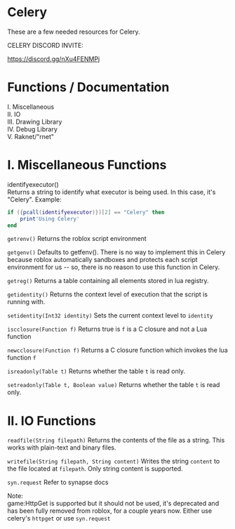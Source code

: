 # Celery<br>
These are a few needed resources for Celery.<br>

CELERY DISCORD INVITE: <br>

https://discord.gg/nXu4FENMPj<br>

# Functions / Documentation<br>

I. Miscellaneous<br>
II. IO<br>
III. Drawing Library<br>
IV. Debug Library<br>
V. Raknet/"rnet"<br>

# I. Miscellaneous Functions<br>

identifyexecutor()<br>
Returns a string to identify what executor is being used. In this case, it's "Celery". Example:<br>
```lua
if ({pcall(identifyexecutor)})[2] == "Celery" then
    print'Using Celery'
end
```


`getrenv()`
Returns the roblox script environment


`getgenv()`
Defaults to getfenv(). There is no way to implement this in Celery because roblox automatically sandboxes and protects each script environment for us -- so, there is no reason to use this function in Celery.


`getreg()`
Returns a table containing all elements stored in lua registry.


`getidentity()`
Returns the context level of execution that the script is running with.


`setidentity(Int32 identity)`
Sets the current context level to `identity`


`iscclosure(Function f)`
Returns true is `f` is a C closure and not a Lua function


`newcclosure(Function f)`
Returns a C closure function which invokes the lua function `f`


`isreadonly(Table t)`
Returns whether the table `t` is read only.


`setreadonly(Table t, Boolean value)`
Returns whether the table `t` is read only.





# II. IO Functions<br>

`readfile(String filepath)`
Returns the contents of the file as a string. This works with plain-text and binary files.


`writefile(String filepath, String content)`
Writes the string `content` to the file located at `filepath`. Only string content is supported.


`syn.request`
Refer to synapse docs


Note:<br>
game:HttpGet is supported but it should not be used, it's deprecated and has been fully removed from roblox, for a couple years now. Either use celery's `httpget` or use `syn.request`

